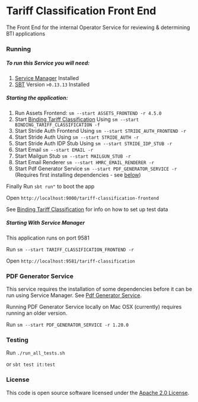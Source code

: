 
# Tariff Classification Front End

The Front End for the internal Operator Service for reviewing & determining BTI applications


### Running

##### To run this Service you will need:

1) [Service Manager](https://github.com/hmrc/service-manager) Installed
2) [SBT](https://www.scala-sbt.org) Version `>0.13.13` Installed

##### Starting the application:
 
1) Run Assets Frontend: `sm --start ASSETS_FRONTEND -r 4.5.0`
2) Start [Binding Tariff Classification](https://github.com/hmrc/binding-tariff-classification) Using `sm --start BINDING_TARIFF_CLASSIFICATION -f`
3) Start Stride Auth Frontend Using `sm --start STRIDE_AUTH_FRONTEND -r`
4) Start Stride Auth Using `sm --start STRIDE_AUTH -r`
5) Start Stride Auth IDP Stub Using `sm --start STRIDE_IDP_STUB -r`
6) Start Email `sm --start EMAIL -r`
7) Start Mailgun Stub `sm --start MAILGUN_STUB -r`
8) Start Email Renderer `sm --start HMRC_EMAIL_RENDERER -r`
9) Start Pdf Generator Service `sm --start PDF_GENERATOR_SERVICE -r` (Requires first installing dependencies - see [below](#pdf-generator-service))

Finally Run `sbt run"` to boot the app

Open `http://localhost:9000/tariff-classification-frontend`
 
See [Binding Tariff Classification](https://github.com/hmrc/binding-tariff-classification) for info on how to set up test data

##### Starting With Service Manager

This application runs on port 9581

Run `sm --start TARIFF_CLASSIFICATION_FRONTEND -r`

Open `http://localhost:9581/tariff-classification`

### PDF Generator Service
This service requires the installation of some dependencies before it can be run using Service Manager.  See [Pdf Generator Service](https://github.com/hmrc/pdf-generator-service).

Running PDF Generator Service locally on Mac OSX (currently) requires running an older version.  

Run `sm --start PDF_GENERATOR_SERVICE -r 1.20.0`

### Testing

Run `./run_all_tests.sh`

or `sbt test it:test`

### License

This code is open source software licensed under the [Apache 2.0 License]("http://www.apache.org/licenses/LICENSE-2.0.html").
